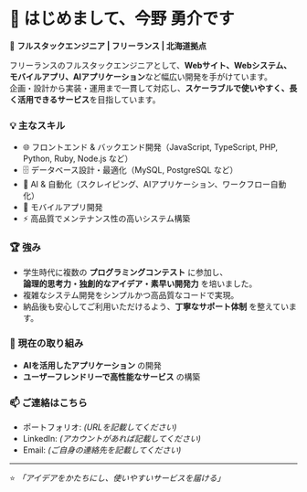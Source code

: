 # 👋 はじめまして、今野 勇介です

🚀 **フルスタックエンジニア | フリーランス | 北海道拠点**

フリーランスのフルスタックエンジニアとして、**Webサイト、Webシステム、モバイルアプリ、AIアプリケーション**など幅広い開発を手がけています。  
企画・設計から実装・運用まで一貫して対応し、**スケーラブルで使いやすく、長く活用できるサービス**を目指しています。  

### 💡 主なスキル
- 🌐 フロントエンド & バックエンド開発（JavaScript, TypeScript, PHP, Python, Ruby, Node.js など）
- 🗄️ データベース設計・最適化（MySQL, PostgreSQL など）
- 🤖 AI & 自動化（スクレイピング、AIアプリケーション、ワークフロー自動化）
- 📱 モバイルアプリ開発
- ⚡ 高品質でメンテナンス性の高いシステム構築

### 🏆 強み
- 学生時代に複数の **プログラミングコンテスト** に参加し、  
  **論理的思考力・独創的なアイデア・素早い開発力** を培いました。  
- 複雑なシステム開発をシンプルかつ高品質なコードで実現。  
- 納品後も安心してご利用いただけるよう、**丁寧なサポート体制** を整えています。  

### 🌱 現在の取り組み
- **AIを活用したアプリケーション** の開発  
- **ユーザーフレンドリーで高性能なサービス** の構築  

### 📫 ご連絡はこちら
- ポートフォリオ: *(URLを記載してください)*  
- LinkedIn: *(アカウントがあれば記載してください)*  
- Email: *(ご自身の連絡先を記載してください)*  

---
⭐️ *「アイデアをかたちにし、使いやすいサービスを届ける」*
